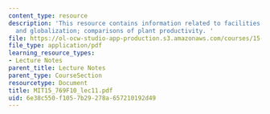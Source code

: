 ```yaml
---
content_type: resource
description: 'This resource contains information related to facilities strategies
  and globalization; comparisons of plant productivity. '
file: https://ol-ocw-studio-app-production.s3.amazonaws.com/courses/15-769-operations-strategy-fall-2010/6e38c550f1057b29278a657210192d49_MIT15_769F10_lec11.pdf
file_type: application/pdf
learning_resource_types:
- Lecture Notes
parent_title: Lecture Notes
parent_type: CourseSection
resourcetype: Document
title: MIT15_769F10_lec11.pdf
uid: 6e38c550-f105-7b29-278a-657210192d49
---
```

